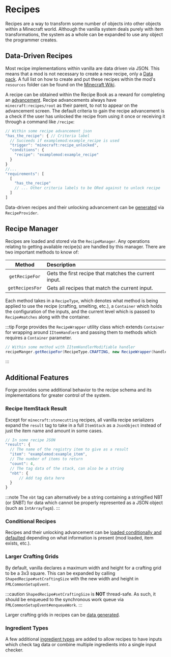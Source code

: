 Recipes
=======

Recipes are a way to transform some number of objects into other objects within a Minecraft world. Although the vanilla system deals purely with item transformations, the system as a whole can be expanded to use any object the programmer creates.

Data-Driven Recipes
-------------------

Most recipe implementations within vanilla are data driven via JSON. This means that a mod is not necessary to create a new recipe, only a [Data pack][datapack]. A full list on how to create and put these recipes within the mod's `resources` folder can be found on the [Minecraft Wiki][wiki].

A recipe can be obtained within the Recipe Book as a reward for completing an [advancement][advancement]. Recipe advancements always have `minecraft:recipes/root` as their parent, to not to appear on the advancement screen. The default criteria to gain the recipe advancement is a check if the user has unlocked the recipe from using it once or receiving it through a command like `/recipe`:

```js
// Within some recipe advancement json
"has_the_recipe": { // Criteria label
  // Succeeds if examplemod:example_recipe is used
  "trigger": "minecraft:recipe_unlocked",
  "conditions": {
    "recipe": "examplemod:example_recipe"
  }
}
//...
"requirements": [
  [
    "has_the_recipe"
    // ... Other criteria labels to be ORed against to unlock recipe
  ]
]
```

Data-driven recipes and their unlocking advancement can be [generated][datagen] via `RecipeProvider`.

Recipe Manager
--------------

Recipes are loaded and stored via the `RecipeManager`. Any operations relating to getting available recipe(s) are handled by this manager. There are two important methods to know of:

 Method         | Description
 :---:          | :---
`getRecipeFor`  | Gets the first recipe that matches the current input.
`getRecipesFor` | Gets all recipes that match the current input.

Each method takes in a `RecipeType`, which denotes what method is being applied to use the recipe (crafting, smelting, etc.), a `Container` which holds the configuration of the inputs, and the current level which is passed to `Recipe#matches` along with the container.

:::tip
Forge provides the `RecipeWrapper` utility class which extends `Container` for wrapping around `IItemHandler`s and passing them to methods which requires a `Container` parameter.

```java
// Within some method with IItemHandlerModifiable handler
recipeManger.getRecipeFor(RecipeType.CRAFTING, new RecipeWrapper(handler), level);
```
:::

Additional Features
-------------------

Forge provides some additional behavior to the recipe schema and its implementations for greater control of the system.

### Recipe ItemStack Result

Except for `minecraft:stonecutting` recipes, all vanilla recipe serializers expand the `result` tag to take in a full `ItemStack` as a `JsonObject` instead of just the item name and amount in some cases.

```js
// In some recipe JSON
"result": {
  // The name of the registry item to give as a result
  "item": "examplemod:example_item",
  // The number of items to return
  "count": 4,
  // The tag data of the stack, can also be a string
  "nbt": {
      // Add tag data here
  }
}
```

:::note
The `nbt` tag can alternatively be a string containing a stringified NBT (or SNBT) for data which cannot be properly represented as a JSON object (such as `IntArrayTag`s).
:::

### Conditional Recipes

Recipes and their unlocking advancement can be [loaded conditionally and defaulted][conditional] depending on what information is present (mod loaded, item exists, etc.).

### Larger Crafting Grids

By default, vanilla declares a maximum width and height for a crafting grid to be a 3x3 square. This can be expanded by calling `ShapedRecipe#setCraftingSize` with the new width and height in `FMLCommonSetupEvent`.

:::caution
`ShapedRecipe#setCraftingSize` is **NOT** thread-safe. As such, it should be enqueued to the synchronous work queue via `FMLCommonSetupEvent#enqueueWork`.
:::

Larger crafting grids in recipes can be [data generated][datagen].

### Ingredient Types

A few additional [ingredient types][ingredients] are added to allow recipes to have inputs which check tag data or combine multiple ingredients into a single input checker.

[datapack]: https://minecraft.wiki/w/Data_pack
[wiki]: https://minecraft.wiki/w/Recipe
[advancement]: ../advancements.md
[datagen]: ../../../datagen/server/recipes.md
[cap]: ../../../datastorage/capabilities.md
[conditional]: ../conditional.md#implementations
[ingredients]: ./ingredients.md#forge-types
